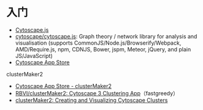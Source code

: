# 入门

*   [Cytoscape.js](http://js.cytoscape.org/)
*   [cytoscape/cytoscape.js](https://github.com/cytoscape/cytoscape.js): Graph theory / network library for analysis and visualisation (supports CommonJS/Node.js/Browserify/Webpack, AMD/Require.js, npm, CDNJS, Bower, jspm, Meteor, jQuery, and plain JS/JavaScript)
*   [Cytoscape App Store](http://apps.cytoscape.org/)

clusterMaker2

*   [Cytoscape App Store - clusterMaker2](http://apps.cytoscape.org/apps/clustermaker2)
*   [RBVI/clusterMaker2: Cytoscape 3 Clustering App](https://github.com/RBVI/clusterMaker2)（fastgreedy）
*   [clusterMaker2: Creating and Visualizing Cytoscape Clusters](http://www.rbvi.ucsf.edu/cytoscape/clusterMaker2/)